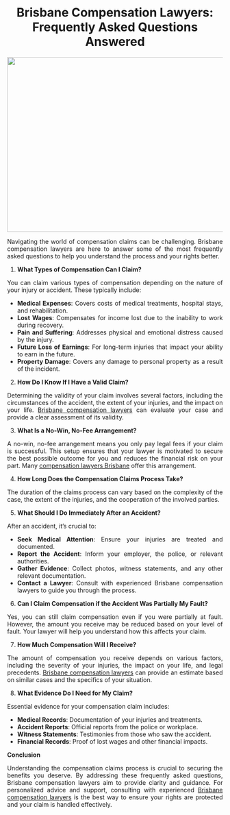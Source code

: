 <h1 style="text-align: center;"><strong>Brisbane Compensation Lawyers: Frequently Asked Questions Answered</strong></h1>
<p style="text-align: center;"><a href="https://cartercapner.com.au/"><strong><img src="https://media.istockphoto.com/id/1424912318/photo/busy-millennial-professional-group-reviewing-startup-marketing-reports.jpg?s=612x612&amp;w=0&amp;k=20&amp;c=k7dgXmY2BhnuW2-GBTDNkqWLt9um4oSize7N4tFw8QA=" alt="" width="612" height="408" /></strong></a></p>
<p style="text-align: justify;">Navigating the world of compensation claims can be challenging. Brisbane compensation lawyers are here to answer some of the most frequently asked questions to help you understand the process and your rights better.</p>
<ol style="text-align: justify;">
<li><strong> What Types of Compensation Can I Claim?</strong></li>
</ol>
<p style="text-align: justify;">You can claim various types of compensation depending on the nature of your injury or accident. These typically include:</p>
<ul style="text-align: justify;">
<li><strong>Medical Expenses</strong>: Covers costs of medical treatments, hospital stays, and rehabilitation.</li>
<li><strong>Lost Wages</strong>: Compensates for income lost due to the inability to work during recovery.</li>
<li><strong>Pain and Suffering</strong>: Addresses physical and emotional distress caused by the injury.</li>
<li><strong>Future Loss of Earnings</strong>: For long-term injuries that impact your ability to earn in the future.</li>
<li><strong>Property Damage</strong>: Covers any damage to personal property as a result of the incident.</li>
</ul>
<ol style="text-align: justify;" start="2">
<li><strong> How Do I Know If I Have a Valid Claim?</strong></li>
</ol>
<p style="text-align: justify;">Determining the validity of your claim involves several factors, including the circumstances of the accident, the extent of your injuries, and the impact on your life. <a href="https://cartercapner.com.au/">Brisbane compensation lawyers</a> can evaluate your case and provide a clear assessment of its validity.</p>
<ol style="text-align: justify;" start="3">
<li><strong> What Is a No-Win, No-Fee Arrangement?</strong></li>
</ol>
<p style="text-align: justify;">A no-win, no-fee arrangement means you only pay legal fees if your claim is successful. This setup ensures that your lawyer is motivated to secure the best possible outcome for you and reduces the financial risk on your part. Many <a href="https://cartercapner.com.au/">compensation lawyers Brisbane</a> offer this arrangement.</p>
<ol style="text-align: justify;" start="4">
<li><strong> How Long Does the Compensation Claims Process Take?</strong></li>
</ol>
<p style="text-align: justify;">The duration of the claims process can vary based on the complexity of the case, the extent of the injuries, and the cooperation of the involved parties.</p>
<ol style="text-align: justify;" start="5">
<li><strong> What Should I Do Immediately After an Accident?</strong></li>
</ol>
<p style="text-align: justify;">After an accident, it&rsquo;s crucial to:</p>
<ul style="text-align: justify;">
<li><strong>Seek Medical Attention</strong>: Ensure your injuries are treated and documented.</li>
<li><strong>Report the Accident</strong>: Inform your employer, the police, or relevant authorities.</li>
<li><strong>Gather Evidence</strong>: Collect photos, witness statements, and any other relevant documentation.</li>
<li><strong>Contact a Lawyer</strong>: Consult with experienced Brisbane compensation lawyers to guide you through the process.</li>
</ul>
<ol style="text-align: justify;" start="6">
<li><strong> Can I Claim Compensation if the Accident Was Partially My Fault?</strong></li>
</ol>
<p style="text-align: justify;">Yes, you can still claim compensation even if you were partially at fault. However, the amount you receive may be reduced based on your level of fault. Your lawyer will help you understand how this affects your claim.</p>
<ol style="text-align: justify;" start="7">
<li><strong> How Much Compensation Will I Receive?</strong></li>
</ol>
<p style="text-align: justify;">The amount of compensation you receive depends on various factors, including the severity of your injuries, the impact on your life, and legal precedents. <a href="https://cartercapner.com.au/">Brisbane compensation lawyers</a> can provide an estimate based on similar cases and the specifics of your situation.</p>
<ol style="text-align: justify;" start="8">
<li><strong> What Evidence Do I Need for My Claim?</strong></li>
</ol>
<p style="text-align: justify;">Essential evidence for your compensation claim includes:</p>
<ul style="text-align: justify;">
<li><strong>Medical Records</strong>: Documentation of your injuries and treatments.</li>
<li><strong>Accident Reports</strong>: Official reports from the police or workplace.</li>
<li><strong>Witness Statements</strong>: Testimonies from those who saw the accident.</li>
<li><strong>Financial Records</strong>: Proof of lost wages and other financial impacts.</li>
</ul>
<p style="text-align: justify;"><strong>Conclusion</strong></p>
<p style="text-align: justify;">Understanding the compensation claims process is crucial to securing the benefits you deserve. By addressing these frequently asked questions, Brisbane compensation lawyers aim to provide clarity and guidance. For personalized advice and support, consulting with experienced <a href="https://cartercapner.com.au/">Brisbane compensation lawyers</a> is the best way to ensure your rights are protected and your claim is handled effectively.</p>

